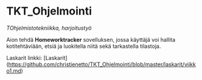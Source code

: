 # TKT_Ohjelmointi
*TOhjelmistotekniikka, harjoitustyö*

Aion tehdä **Homeworktracker** sovelluksen, jossa käyttäjä voi hallita kotitehtäviään, etsiä ja luokitella niitä sekä tarkastella tilastoja.

Laskarit linkki:
[Laskarit] (https://github.com/christienetto/TKT_Ohjelmointi/blob/master/laskarit/viikko1.md)
